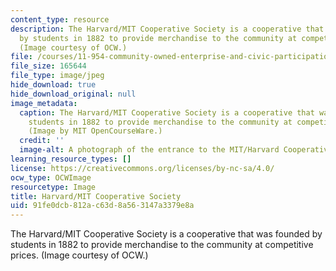 ```yaml
---
content_type: resource
description: The Harvard/MIT Cooperative Society is a cooperative that was founded
  by students in 1882 to provide merchandise to the community at competitive prices.
  (Image courtesy of OCW.)
file: /courses/11-954-community-owned-enterprise-and-civic-participation-spring-2005/91fe0dcb812ac63d8a563147a3379e8a_11-954s05.jpg
file_size: 165644
file_type: image/jpeg
hide_download: true
hide_download_original: null
image_metadata:
  caption: The Harvard/MIT Cooperative Society is a cooperative that was founded by
    students in 1882 to provide merchandise to the community at competitive prices.
    (Image by MIT OpenCourseWare.)
  credit: ''
  image-alt: A photograph of the entrance to the MIT/Harvard Cooperative Society.
learning_resource_types: []
license: https://creativecommons.org/licenses/by-nc-sa/4.0/
ocw_type: OCWImage
resourcetype: Image
title: Harvard/MIT Cooperative Society
uid: 91fe0dcb-812a-c63d-8a56-3147a3379e8a
---
```

The Harvard/MIT Cooperative Society is a cooperative that was founded by students in 1882 to provide merchandise to the community at competitive prices. (Image courtesy of OCW.)